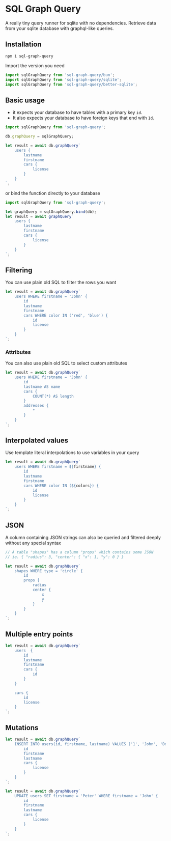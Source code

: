 # SQL Graph Query

A really tiny query runner for sqlite with no dependencies.
Retrieve data from your sqlite database with graphql-like queries.

## Installation

```
npm i sql-graph-query
```

Import the version you need

```javascript
import sqlGraphQuery from 'sql-graph-query/bun';
import sqlGraphQuery from 'sql-graph-query/sqlite';
import sqlGraphQuery from 'sql-graph-query/better-sqlite';
```

## Basic usage

- it expects your database to have tables with a primary key `id`.
- It also expects your database to have foreign keys that end with `Id`.

```javascript
import sqlGraphQuery from 'sql-graph-query';

db.graphQuery = sqlGraphQuery;

let result = await db.graphQuery`
	users {
		lastname
		firstname
		cars {
			license
		}
	}
`;
```

or bind the function directly to your database

```javascript
import sqlGraphQuery from 'sql-graph-query';

let graphQuery = sqlGraphQuery.bind(db);
let result = await graphQuery`
	users {
		lastname
		firstname
		cars {
			license
		}
	}
`;
```

## Filtering

You can use plain old SQL to filter the rows you want

```javascript
let result = await db.graphQuery`
	users WHERE firstname = 'John' {
		id
		lastname
		firstname
		cars WHERE color IN ('red', 'blue') {
			id
			license
		}
	}
`;
```

### Attributes

You can also use plain old SQL to select custom attributes

```javascript
let result = await db.graphQuery`
	users WHERE firstname = 'John' {
		id
		lastname AS name
		cars {
			COUNT(*) AS length
		}
		addresses {
			*
		}
	}
`;
```

## Interpolated values

Use template literal interpolations to use variables in your query

```javascript
let result = await db.graphQuery`
	users WHERE firstname = ${firstname} {
		id
		lastname
		firstname
		cars WHERE color IN (${colors}) {
			id
			license
		}
	}
`;
```

## JSON

A column containing JSON strings can also be queried and filtered deeply without any special syntax

```javascript
// A table "shapes" has a column "props" which contains some JSON
// ie. { "radius": 3, "center": { "x": 1, "y": 0 } }

let result = await db.graphQuery`
	shapes WHERE type = 'circle' {
		id
		props {
			radius
			center {
				x
				y
			}
		}
	}
`;
```

## Multiple entry points

```javascript
let result = await db.graphQuery`
	users  {
		id
		lastname
		firstname
		cars {
			id
		}
	}

	cars {
		id
		license
	}
`;
```

## Mutations

```javascript
let result = await db.graphQuery`
	INSERT INTO users(id, firstname, lastname) VALUES ('1', 'John', 'Doe') {
		id
		firstname
		lastname
		cars {
			license
		}
	}
`;
```

```javascript
let result = await db.graphQuery`
	UPDATE users SET firstname = 'Peter' WHERE firstname = 'John' {
		id
		firstname
		lastname
		cars {
			license
		}
	}
`;
```
